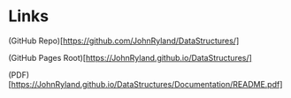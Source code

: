 
# Links

(GitHub Repo)[https://github.com/JohnRyland/DataStructures/]

(GitHub Pages Root)[https://JohnRyland.github.io/DataStructures/]

(PDF)[https://JohnRyland.github.io/DataStructures/Documentation/README.pdf]
